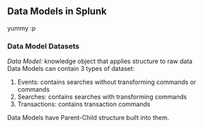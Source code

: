 ## Data Models in Splunk ##
yummy :p

### Data Model Datasets ###
_Data Model:_ knowledge object that applies structure to raw data <br>
Data Models can contain 3 types of dataset:
1. Events: contains searches without transforming commands or commands
2. Searches: contains searches with transforming commands
3. Transactions: contains transaction commands

Data Models have Parent-Child structure built into them. <br>